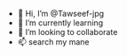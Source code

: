 - 👋 Hi, I’m @Tawseef-jpg
- 🌱 I’m currently learning
- 💞️ I’m looking to collaborate
- 📫 search my mane
<!---
Tawseef-jpg/Tawseef-jpg is a ✨ special ✨ repository because its `README.md` (this file) appears on your GitHub profile.
You can click the Preview link to take a look at your changes.
--->
